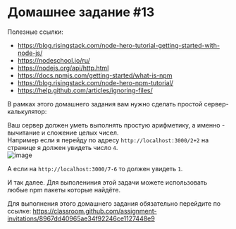 # Домашнее задание #13

Полезные ссылки:  

 - https://blog.risingstack.com/node-hero-tutorial-getting-started-with-node-js/
 - https://nodeschool.io/ru/
 - https://nodejs.org/api/http.html
 - https://docs.npmjs.com/getting-started/what-is-npm
 - https://blog.risingstack.com/node-hero-npm-tutorial/
 - https://help.github.com/articles/ignoring-files/

В рамках этого домашнего задания вам нужно сделать простой сервер-калькулятор:  

Ваш сервер должен уметь выполнять простую арифметику, а именно - вычитание и сложение целых чисел.  
Например если я перейду по адресу `http://localhost:3000/2+2` на странице я должен увидеть число `4`.  
![image](https://cloud.githubusercontent.com/assets/25591824/24340853/fc08c93c-12bd-11e7-9df5-60a06e518c57.png)  

А если на `http://localhost:3000/7-6` то должен увидеть `1`.

И так далее.
Для выполениния этой задачи можете использовать любые npm пакеты которые найдёте.

Для выполнения этого домашнего задания обязательно перейдите по ссылке: https://classroom.github.com/assignment-invitations/8967dd40965ae34f92246ce1127448e9 